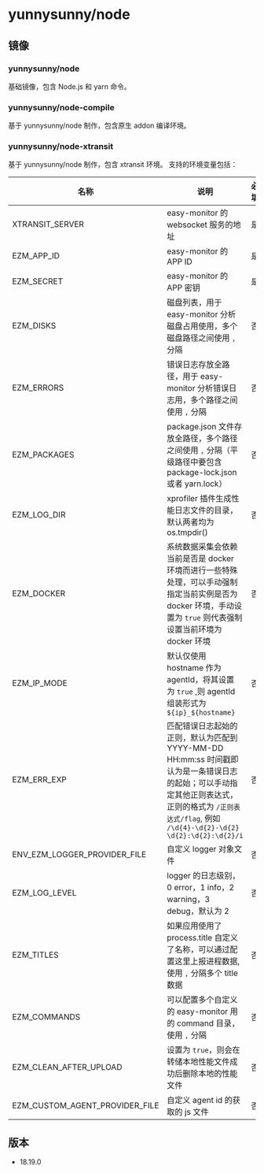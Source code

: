 # yunnysunny/node

## 镜像

### yunnysunny/node 
基础镜像，包含 Node.js 和 yarn 命令。

### yunnysunny/node-compile 
基于 yunnysunny/node 制作，包含原生 addon 编译环境。

### yunnysunny/node-xtransit
基于 yunnysunny/node 制作，包含 xtransit 环境。
支持的环境变量包括：

| 名称                         | 说明                                                                                                                                                                                                  | 必填 |
| ---------------------------- | ----------------------------------------------------------------------------------------------------------------------------------------------------------------------------------------------------- | ---- |
| XTRANSIT_SERVER              | easy-monitor 的 websocket 服务的地址                                                                                                                                                                  | 是   |
| EZM_APP_ID                   | easy-monitor 的 APP ID                                                                                                                                                                                | 是   |
| EZM_SECRET                   | easy-monitor 的 APP 密钥                                                                                                                                                                              | 是   |
| EZM_DISKS                    | 磁盘列表，用于 easy-monitor 分析磁盘占用使用，多个磁盘路径之间使用 `,` 分隔                                                                                                                           | 否   |
| EZM_ERRORS                   | 错误日志存放全路径，用于 easy-monitor 分析错误日志用，多个路径之间使用 `,` 分隔                                                                                                                       | 否   |
| EZM_PACKAGES                 | package.json 文件存放全路径，多个路径之间使用 `,` 分隔（平级路径中要包含package-lock.json 或者 yarn.lock）                                                                                            | 否   |
| EZM_LOG_DIR                  | xprofiler 插件生成性能日志文件的目录，默认两者均为 os.tmpdir()                                                                                                                                        | 否   |
| EZM_DOCKER                   | 系统数据采集会依赖当前是否是 docker 环境而进行一些特殊处理，可以手动强制指定当前实例是否为 docker 环境，手动设置为 `true` 则代表强制设置当前环境为 docker 环境                                        | 否   |
| EZM_IP_MODE                  | 默认仅使用 hostname 作为 agentId，将其设置 为 `true` ,则   agentId 组装形式为 `${ip}_${hostname}`                                                                                                     | 否   |
| EZM_ERR_EXP                  | 匹配错误日志起始的正则，默认为匹配到 YYYY-MM-DD HH:mm:ss 时间戳即认为是一条错误日志的起始；可以手动指定其他正则表达式，正则的格式为 `/正则表达式/flag`, 例如 `/\d{4}-\d{2}-\d{2} \d{2}:\d{2}:\d{2}/i` | 否   |
| ENV_EZM_LOGGER_PROVIDER_FILE | 自定义 logger 对象文件                                                                                                                                                                                | 否   |
| EZM_LOG_LEVEL                | logger 的日志级别，0 error，1 info，2 warning，3 debug，默认为 2                                                                                                                                      | 否   |
| EZM_TITLES                   | 如果应用使用了 process.title 自定义了名称，可以通过配置这里上报进程数据, 使用 `,` 分隔多个 title 数据                                                                                                 | 否   |
| EZM_COMMANDS                 | 可以配置多个自定义的 easy-monitor 用的 command 目录，使用 `,` 分隔                                                                                                                                    | 否   |
| EZM_CLEAN_AFTER_UPLOAD       | 设置为 `true`，则会在转储本地性能文件成功后删除本地的性能文件                                                                                                                                         | 否   |
|EZM_CUSTOM_AGENT_PROVIDER_FILE| 自定义 agent id 的获取的 js 文件 |  否    |


## 版本

- 18.19.0
